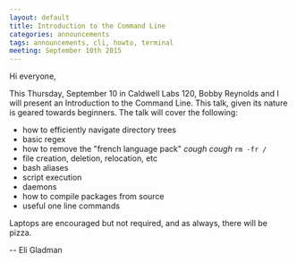 ```yaml
---
layout: default
title: Introduction to the Command Line
categories: announcements
tags: announcements, cli, howto, terminal
meeting: September 10th 2015
---
```


Hi everyone,

This Thursday, September 10 in Caldwell Labs 120, Bobby Reynolds and I will present an Introduction to the Command Line. This talk, given its nature is geared towards beginners. The talk will cover the following:

- how to efficiently navigate directory trees
- basic regex
- how to remove the "french language pack" *cough cough* `rm -fr /`
- file creation, deletion, relocation, etc
- bash aliases
- script execution
- daemons
- how to compile packages from source
- useful one line commands

Laptops are encouraged but not required, and as always, there will be pizza.

  -- Eli Gladman

